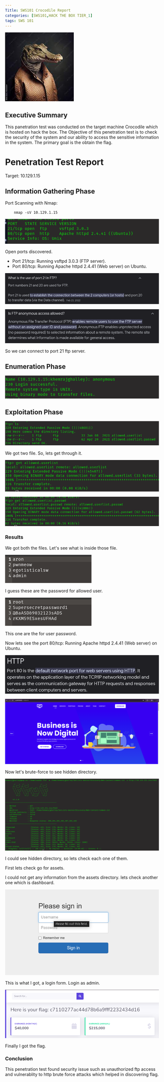 ```yaml
---
Title: SWS101 Crocodile Report
categories: [SWS101,HACK THE BOX TIER_1]
tags: SWS 101
---
```


![Dancing](/assets/img/crocodile.jpeg)

## Executive Summary
This panetration test was conducted on the target machine Crocodile which is hosted on hack the box. The Objective of this penetration test is to check the security of the system and our ability to access the sensitive information in the system. The primary goal is the obtain the flag.

# Penetration Test Report
Target: 10.129.1.15

## Information Gathering Phase
Port Scanning with Nmap:

        nmap -sV 10.129.1.15


![crocodile nmap](/assets/img/crocodilenmap.png)

Open ports discovered.

* Port 21/tcp: Running vsftpd 3.0.3 (FTP server).
* Port 80/tcp: Running Apache httpd 2.4.41 (Web server) on Ubuntu.

![port 21](/assets/img/crocodile/port21.png)

![port 21](/assets/img/crocodile/ftp21.png)

So we can connect to port 21 ftp server.

## Enumeration Phase

![ftp login](/assets/img/crocodile/ftplogin.png)

## Exploitation Phase
![ftp login](/assets/img/crocodile/ftp21ls.png)

We got two file. So, lets get through it.

![ftp login](/assets/img/crocodile/ftpget1.png)

![ftp login](/assets/img/crocodile/ftpget2.png)

### Results

We got both the files. Let's see what is inside those file.

![user](/assets/img/crocodile/user1.png)

I guess these are the password for allowed user.

![passwd](/assets/img/crocodile/user2.png)

This one are the for user password.

Now lets see the port 80/tcp: Running Apache httpd 2.4.41 (Web server) on Ubuntu.

![p80tcphttp](/assets/img/crocodile/p80tcphttp.png)

![p80tcphttp](/assets/img/crocodile/webpagep80.png)

Now let's brute-force to see hidden directory.

![p80tcphttp](/assets/img/crocodile/crocodilebruteforce.png)

I could see hidden directory, so lets check each one of them.

First lets check go for assets.

I could not get any information from the assets directory. lets check another one which is dashboard.

![p80tcphttp](/assets/img/crocodile/crocodilelogin.png)

This is what I got, a login form. Login as admin.

![p80tcphttp](/assets/img/crocodile/crocodileflag.png)

Finally I got the flag.

### Conclusion
This penetration test found security issue such as unauthorized ftp access and vulnerablity to http brute force attacks which helped in discovering flag. 